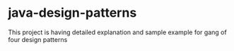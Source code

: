 # java-design-patterns
This project is having detailed explanation and sample example for gang of four design patterns
